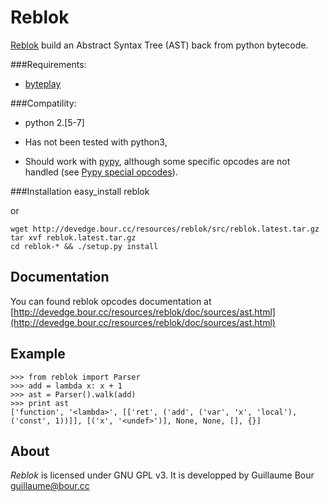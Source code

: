 Reblok
======

[Reblok](http://devedge.bour.cc/wiki/Reblok) build an Abstract Syntax Tree (AST) back from python bytecode.


###Requirements:
* [byteplay](http://pypi.python.org/pypi/byteplay)

###Compatility:
*	python 2.[5-7]

* Has not been tested with python3,
*	Should work with [pypy](http://pypy.org), although some specific opcodes are not handled (see
	[Pypy special opcodes](http://codespeak.net/pypy/dist/pypy/doc/interpreter-optimizations.html#special-bytecodes)).

###Installation
	easy_install reblok

or

	wget http://devedge.bour.cc/resources/reblok/src/reblok.latest.tar.gz
	tar xvf reblok.latest.tar.gz
	cd reblok-* && ./setup.py install

Documentation
-------------

You can found reblok opcodes documentation at [http://devedge.bour.cc/resources/reblok/doc/sources/ast.html](http://devedge.bour.cc/resources/reblok/doc/sources/ast.html)

Example
-------

	>>> from reblok import Parser
	>>> add = lambda x: x + 1
	>>> ast = Parser().walk(add)
	>>> print ast
	['function', '<lambda>', [['ret', ('add', ('var', 'x', 'local'), ('const', 1))]], [('x', '<undef>')], None, None, [], {}]


About
-----

*Reblok* is licensed under GNU GPL v3.
It is developped by Guillaume Bour <guillaume@bour.cc>
